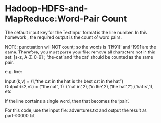 # Hadoop-HDFS-and-MapReduce:Word-Pair Count

The default input key for the TextInput format is the line number. 
In this homework , the required output is the count of word pairs. 

NOTE: punctuation will NOT count; so the words is ‘(1991)’ and ‘1991’are the same. Therefore, you must parse your file: remove all characters not in this set: [a-z, A-Z, 0-9] ; ‘the-cat’ and ‘the cat’ should be counted as the same pair.     

e.g. line:     

Input:(k,v) = (1,“the cat in the hat is the best cat in the hat”)  
Output:(k2,v2) = (“the cat”, 1), (“cat in”,2),(‘in the’,2),(‘the hat’,2’),(‘hat is’,1), etc     

If the line contains a single word, then that becomes the ‘pair’.     

For this code, use the input file: adventures.txt and output the result as part-00000.txt

